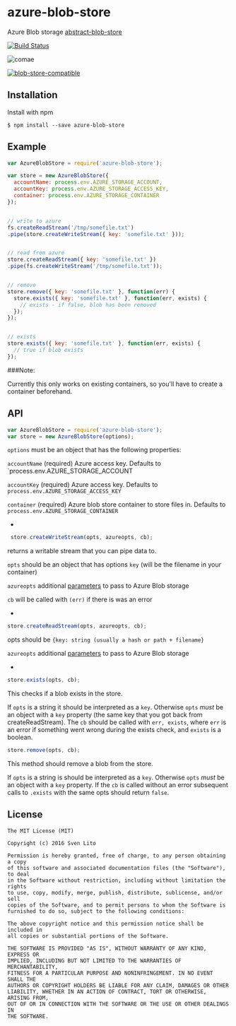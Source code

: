 
# azure-blob-store

  Azure Blob storage [abstract-blob-store](http://npmrepo.com/abstract-blob-store)

  [![Build Status](https://travis-ci.org/svnlto/azure-blob-store.svg)](https://travis-ci.org/svnlto/azure-blob-store)

  ![comae](https://img.shields.io/badge/Development%20sponsored%20by-Comae%20Technologies-green.svg)


  [![blob-store-compatible](https://raw.githubusercontent.com/maxogden/abstract-blob-store/master/badge.png)](https://github.com/maxogden/abstract-blob-store)

## Installation

  Install with npm

    $ npm install --save azure-blob-store

## Example

```js
var AzureBlobStore = require('azure-blob-store');

var store = new AzureBlobStore({
  accountName: process.env.AZURE_STORAGE_ACCOUNT,
  accountKey: process.env.AZURE_STORAGE_ACCESS_KEY,
  container: process.env.AZURE_STORAGE_CONTAINER
});


// write to azure
fs.createReadStream('/tmp/somefile.txt')
.pipe(store.createWriteStream({ key: 'somefile.txt' }));


// read from azure
store.createReadStream({ key: 'somefile.txt' })
.pipe(fs.createWriteStream('/tmp/somefile.txt'));


// remove
store.remove({ key: 'somefile.txt' }, function(err) {
  store.exists({ key: 'somefile.txt' }, function(err, exists) {
    // exists - if false, blob has been removed
  });
});


// exists
store.exists({ key: 'somefile.txt' }, function(err, exists) {
  // true if blob exists
});

```

###Note:

Currently this only works on existing containers, so you'll have to create a 
container beforehand. 


## API

```js
var AzureBlobStore = require('azure-blob-store');
var store = new AzureBlobStore(options);

```

`options` must be an object that has the following properties:

`accountName` (required) Azure access key. Defaults to `process.env.AZURE_STORAGE_ACCOUNT

`accountKey` (required) Azure access key. Defaults to `process.env.AZURE_STORAGE_ACCESS_KEY`

`container` (required) Azure blob store container to store files in. Defaults to `process.env.AZURE_STORAGE_CONTAINER`

-

```js
 store.createWriteStream(opts, azureopts, cb);
```


returns a writable stream that you can pipe data to.

`opts` should be an object that has options `key` (will be the filename in
your container)

`azureopts` additional [parameters](http://azure.github.io/azure-storage-node/BlobService.html#createWriteStreamToNewAppendBlob) to pass to Azure Blob storage

`cb` will be called with `(err)` if there is was an error

-

```js
store.createReadStream(opts, azureopts, cb);
```

opts should be `{key: string (usually a hash or path + filename}`

`azureopts` additional [parameters](http://azure.github.io/azure-storage-node/BlobService.html#createReadStream) to pass to Azure Blob storage

-

```js
store.exists(opts, cb);
```

This checks if a blob exists in the store.

If `opts` is a string it should be interpreted as a `key`.
Otherwise `opts` *must* be an object with a `key` property (the same key that you got back from createReadStream). The `cb` should be called with `err, exists`, where `err` is an error if something went wrong during the exists check, and `exists` is a boolean.

```js
store.remove(opts, cb); 
```

This method should remove a blob from the store.

If `opts` is a string is should be interpreted as a `key`.
Otherwise `opts` *must* be an object with a `key` property. If the `cb` is called without an error subsequent calls to `.exists` with the same opts should return `false`.

## License

    The MIT License (MIT)

    Copyright (c) 2016 Sven Lito

    Permission is hereby granted, free of charge, to any person obtaining a copy
    of this software and associated documentation files (the "Software"), to deal
    in the Software without restriction, including without limitation the rights
    to use, copy, modify, merge, publish, distribute, sublicense, and/or sell
    copies of the Software, and to permit persons to whom the Software is
    furnished to do so, subject to the following conditions:

    The above copyright notice and this permission notice shall be included in
    all copies or substantial portions of the Software.

    THE SOFTWARE IS PROVIDED "AS IS", WITHOUT WARRANTY OF ANY KIND, EXPRESS OR
    IMPLIED, INCLUDING BUT NOT LIMITED TO THE WARRANTIES OF MERCHANTABILITY,
    FITNESS FOR A PARTICULAR PURPOSE AND NONINFRINGEMENT. IN NO EVENT SHALL THE
    AUTHORS OR COPYRIGHT HOLDERS BE LIABLE FOR ANY CLAIM, DAMAGES OR OTHER
    LIABILITY, WHETHER IN AN ACTION OF CONTRACT, TORT OR OTHERWISE, ARISING FROM,
    OUT OF OR IN CONNECTION WITH THE SOFTWARE OR THE USE OR OTHER DEALINGS IN
    THE SOFTWARE.
